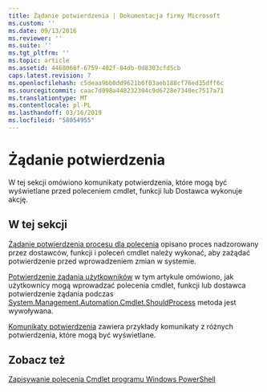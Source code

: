 ```yaml
---
title: Żądanie potwierdzenia | Dokumentacja firmy Microsoft
ms.custom: ''
ms.date: 09/13/2016
ms.reviewer: ''
ms.suite: ''
ms.tgt_pltfrm: ''
ms.topic: article
ms.assetid: 4468066f-6759-402f-84db-0d8303cfd5cb
caps.latest.revision: 7
ms.openlocfilehash: c5deaa9bb0dd9621b6f03aeb188cf76ed35dff6c
ms.sourcegitcommit: caac7d098a448232304c9d6728e7340ec7517a71
ms.translationtype: MT
ms.contentlocale: pl-PL
ms.lasthandoff: 03/16/2019
ms.locfileid: "58054955"
---
```

# <a name="requesting-confirmation"></a>Żądanie potwierdzenia

W tej sekcji omówiono komunikaty potwierdzenia, które mogą być wyświetlane przed poleceniem cmdlet, funkcji lub Dostawca wykonuje akcję.

## <a name="in-this-section"></a>W tej sekcji

[Żądanie potwierdzenia procesu dla polecenia](./requesting-confirmation-from-cmdlets.md) opisano proces nadzorowany przez dostawców, funkcji i poleceń cmdlet należy wykonać, aby zażądać potwierdzenie przed wprowadzeniem zmian w systemie.

[Potwierdzenie żądania użytkowników](./users-requesting-confirmation.md) w tym artykule omówiono, jak użytkownicy mogą wprowadzać polecenia cmdlet, funkcji lub dostawca potwierdzenie żądania podczas [System.Management.Automation.Cmdlet.ShouldProcess](/dotnet/api/System.Management.Automation.Cmdlet.ShouldProcess) metoda jest wywoływana.

[Komunikaty potwierdzenia](./confirmation-messages.md) zawiera przykłady komunikaty z różnych potwierdzenia, które mogą być wyświetlane.

## <a name="see-also"></a>Zobacz też

[Zapisywanie polecenia Cmdlet programu Windows PowerShell](./writing-a-windows-powershell-cmdlet.md)
